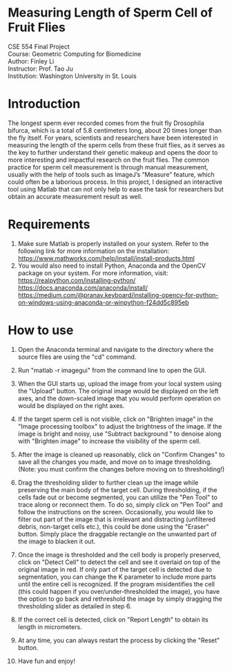 # Measuring Length of Sperm Cell of Fruit Flies 
CSE 554 Final Project<br />
Course: Geometric Computing for Biomedicine <br />
Author: Finley Li  <br />
Instructor: Prof. Tao Ju <br />
Institution: Washington University in St. Louis <br />

# Introduction 
The longest sperm ever recorded comes from the fruit fly Drosophila bifurca, which is a total of 5.8 centimeters long, about 20 times longer than the fly itself. For years, scientists and researchers have been interested in measuring the length of the sperm cells from these fruit flies, as it serves as the key to further understand their genetic makeup and opens the door to more interesting and impactful research on the fruit flies. The common practice for sperm cell measurement is through manual measurement, usually with the help of tools such as ImageJ’s “Measure” feature, which could often be a laborious process. In this project, I designed an interactive tool using Matlab that can not only help to ease the task for researchers but obtain an accurate measurement result as well.

# Requirements
1. Make sure Matlab is properly installed on your system. Refer to the following link for more information on the installation: https://www.mathworks.com/help/install/install-products.html <br />
2. You would also need to install Python, Anaconda and the OpenCV package on your system. For more information, visit: https://realpython.com/installing-python/ <br /> https://docs.anaconda.com/anaconda/install/ <br /> https://medium.com/@pranav.keyboard/installing-opencv-for-python-on-windows-using-anaconda-or-winpython-f24dd5c895eb 



# How to use
1. Open the Anaconda terminal and navigate to the directory where the source files are using the "cd" command. <br />

2. Run "matlab -r imagegui" from the command line to open the GUI. <br />

3. When the GUI starts up, upload the image from your local system using the "Upload" button. The original image would be displayed on the left axes, and the down-scaled image that you would perform operation on would be displayed on the right axes. <br />

4. If the target sperm cell is not visible, click on "Brighten image" in the "Image processing toolbox" to adjust the brightness of the image. If the image is bright and noisy, use "Subtract background " to denoise along with "Brighten image" to increase the visibility of the sperm cell.  <br />

5. After the image is cleaned up reasonably, click on "Confirm Changes" to save all the changes you made, and move on to image thresholding. (Note: you must confirm the changes before moving on to thresholding!)  <br />

6. Drag the thresholding slider to further clean up the image while preserving the main body of the target cell. During thresholding, if the cells fade out or become segmented, you can utilize the "Pen Tool" to trace along or reconnect them. To do so, simply click on "Pen Tool" and follow the instructions on the screen. Occasionally, you would like to filter out part of the image that is irrelevant and distracting (unfiltered debris, non-target cells etc.), this could be done using the "Eraser" button. Simply place the draggable rectangle on the unwanted part of the image to blacken it out.  <br />

7. Once the image is thresholded and the cell body is properly preserved, click on "Detect Cell" to detect the cell and see it overlaid on top of the original image in red. If only part of the target cell is detected due to segmentation, you can change the K parameter to include more parts until the entire cell is recognized. If the program misidentifies the cell (this could happen if you over/under-thresholded the image), you have the option to go back and rethreshold the image by simply dragging the thresholding slider as detailed in step 6. 

8. If the correct cell is detected, click on "Report Length" to obtain its length in micrometers. 

9. At any time, you can always restart the process by clicking the "Reset" button.  

10. Have fun and enjoy! 





